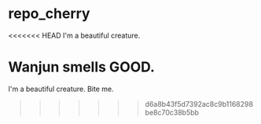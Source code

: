 # repo_cherry
<<<<<<< HEAD
I'm a beautiful creature.

Wanjun smells GOOD.
=======
I'm a beautiful creature. 
Bite me.
>>>>>>> d6a8b43f5d7392ac8c9b1168298be8c70c38b5bb
